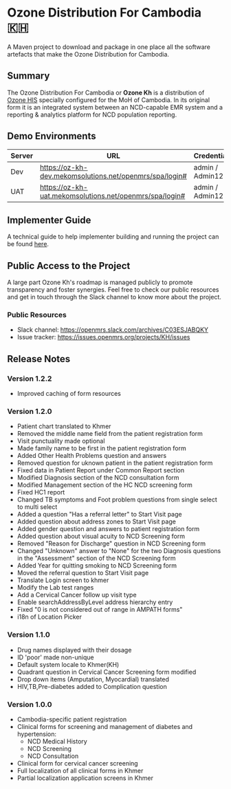 # Ozone Distribution For Cambodia 🇰🇭

A Maven project to download and package in one place all the software artefacts that make the Ozone Distribution for Cambodia.

## Summary

The Ozone Distribution For Cambodia or **Ozone Kh** is a distribution of [Ozone HIS](https://www.ozone-his.com) specially configured for the MoH of Cambodia. In its original form it is an integrated system between an NCD-capable EMR system and a reporting & analytics platform for NCD population reporting.

## Demo Environments

| Server   | URL                                                          | Credentials      |
|----------|--------------------------------------------------------------|------------------|
| Dev      | https://oz-kh-dev.mekomsolutions.net/openmrs/spa/login#      | admin / Admin123 |
| UAT      | https://oz-kh-uat.mekomsolutions.net/openmrs/spa/login# | admin / Admin123   |

## Implementer Guide

A technical guide to help implementer building and running the project can be found [here](readme/impl-guide.md).

## Public Access to the Project

A large part Ozone Kh's roadmap is managed publicly to promote transparency and foster synergies. Feel free to check our public resources and get in touch through the Slack channel to know more about the project.

### Public Resources

* Slack channel: https://openmrs.slack.com/archives/C03ESJABQKY
* Issue tracker: https://issues.openmrs.org/projects/KH/issues

## Release Notes

### Version 1.2.2
* Improved caching of form resources

### Version 1.2.0
* Patient chart translated to Khmer
* Removed the middle name field from the patient registration form
* Visit punctuality made optional
* Made family name to be first in the patient registration form
* Added Other Health Problems question and answers
* Removed question for uknown patient in the patient registration form
* Fixed data in Patient Report under Common Report section
* Modified Diagnosis section of the NCD consultation form 
* Modified Management section of the HC NCD screening form
* Fixed HC1 report
* Changed TB symptoms and Foot problem questions from single select to multi select
* Added a question "Has a referral letter" to Start Visit page
* Added question about address zones to Start Visit page
* Added gender question and answers to patient registration form
* Added question about visual acuity to NCD Screening form
* Removed "Reason for Discharge" question in NCD Screening form
* Changed "Unknown" answer to "None" for the two Diagnosis questions in the "Assessment" section of the NCD Screening form
* Added Year for quitting smoking to NCD Screening form
* Moved the referral question to Start Visit page
* Translate Login screen to khmer
* Modify the Lab test ranges
* Add a Cervical Cancer follow up visit type
* Enable searchAddressByLevel address hierarchy entry
* Fixed "0 is not considered out of range in AMPATH forms"
* i18n of Location Picker

### Version 1.1.0

* Drug names displayed with their dosage
* ID 'poor' made non-unique
* Default system locale to Khmer(KH)
* Quadrant question in Cervical Cancer Screening form modified
* Drop down items (Amputation, Myocardial) translated
* HIV,TB,Pre-diabetes added to Complication question

### Version 1.0.0
* Cambodia-specific patient registration
* Clinical forms for screening and management of diabetes and hypertension:
  * NCD Medical History
  * NCD Screening
  * NCD Consultation
* Clinical form for cervical cancer screening
* Full localization of all clinical forms in Khmer
* Partial localization application screens in Khmer
